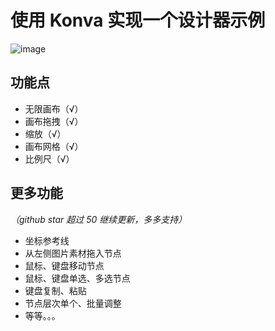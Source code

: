 # 使用 Konva 实现一个设计器示例

![image](https://github.com/xachary/konva-designer-sample/assets/16830398/4a995eb9-5756-4ec4-a02d-f3a5eb21189a)

## 功能点

- 无限画布（√）
- 画布拖拽（√）
- 缩放（√）
- 画布网格（√）
- 比例尺（√）

## 更多功能

_（github star 超过 50 继续更新，多多支持）_

- 坐标参考线
- 从左侧图片素材拖入节点
- 鼠标、键盘移动节点
- 鼠标、键盘单选、多选节点
- 键盘复制、粘贴
- 节点层次单个、批量调整
- 等等。。。
